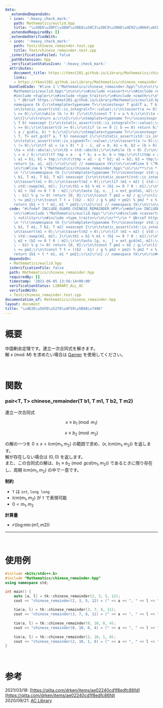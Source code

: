 ```yaml
---
data:
  _extendedDependsOn:
  - icon: ':heavy_check_mark:'
    path: Mathematics/euclid.hpp
    title: "\u30E6\u30FC\u30AF\u30EA\u30C3\u30C9\u306E\u4E92\u9664\u6CD5"
  _extendedRequiredBy: []
  _extendedVerifiedWith:
  - icon: ':heavy_check_mark:'
    path: Test/chinese_remainder.test.cpp
    title: Test/chinese_remainder.test.cpp
  _isVerificationFailed: false
  _pathExtension: hpp
  _verificationStatusIcon: ':heavy_check_mark:'
  attributes:
    document_title: https://tkmst201.github.io/Library/Mathematics/chinese_remainder.hpp
    links:
    - https://tkmst201.github.io/Library/Mathematics/chinese_remainder.hpp
  bundledCode: "#line 1 \"Mathematics/chinese_remainder.hpp\"\n\n\n\r\n#line 1 \"\
    Mathematics/euclid.hpp\"\n\n\n\r\n#include <cassert>\r\n#include <utility>\r\n\
    #include <tuple>\r\n#include <type_traits>\r\n#include <cmath>\r\n\r\n/**\r\n\
    \ * @brief https://tkmst201.github.io/Library/Mathematics/euclid.hpp\r\n */\r\n\
    namespace tk {\r\ntemplate<typename T>\r\nconstexpr T gcd(T a, T b) noexcept {\r\
    \n\tstatic_assert(std::is_integral<T>::value);\r\n\tassert(a >= 0);\r\n\tassert(b\
    \ >= 0);\r\n\twhile (b != 0) {\r\n\t\tconst T t = a % b;\r\n\t\ta = b; b = t;\r\
    \n\t}\r\n\treturn a;\r\n}\r\n\r\ntemplate<typename T>\r\nconstexpr T lcm(T a,\
    \ T b) noexcept {\r\n\tstatic_assert(std::is_integral<T>::value);\r\n\tassert(a\
    \ >= 0);\r\n\tassert(b >= 0);\r\n\tif (a == 0 || b == 0) return 0;\r\n\treturn\
    \ a / gcd(a, b) * b;\r\n}\r\n\r\ntemplate<typename T>\r\nconstexpr std::tuple<T,\
    \ T, T> ext_gcd(T a, T b) noexcept {\r\n\tstatic_assert(std::is_integral<T>::value);\r\
    \n\tstatic_assert(std::is_signed<T>::value);\r\n\tassert(a != 0);\r\n\tassert(b\
    \ != 0);\r\n\tT a1 = (a > 0) * 2 - 1, a2 = 0, b1 = 0, b2 = (b > 0) * 2 - 1;\r\n\
    \ta = std::abs(a);\r\n\tb = std::abs(b);\r\n\twhile (b > 0) {\r\n\t\tconst T q\
    \ = a / b;\r\n\t\tT tmp = a - q * b; a = b; b = tmp;\r\n\t\ttmp = a1 - q * b1;\
    \ a1 = b1; b1 = tmp;\r\n\t\ttmp = a2 - q * b2; a2 = b2; b2 = tmp;\r\n\t}\r\n\t\
    return {a, a1, a2};\r\n}\r\n} // namespace tk\r\n\r\n\n#line 5 \"Mathematics/chinese_remainder.hpp\"\
    \n\r\n#line 9 \"Mathematics/chinese_remainder.hpp\"\n\r\n/**\r\n * @brief https://tkmst201.github.io/Library/Mathematics/chinese_remainder.hpp\r\
    \n */\r\nnamespace tk {\r\ntemplate<typename T>\r\nconstexpr std::pair<T, T> chinese_remainder(T\
    \ b1, T m1, T b2, T m2) noexcept {\r\n\tstatic_assert(std::is_integral<T>::value);\r\
    \n\tassert(m1 > 0);\r\n\tassert(m2 > 0);\r\n\tif (m1 < m2) { std::swap(b1, b2);\
    \ std::swap(m1, m2); }\r\n\tb1 = b1 % m1 + (b1 >= 0 ? 0 : m1);\r\n\tb2 = b2 %\
    \ m2 + (b2 >= 0 ? 0 : m2);\r\n\tauto [g, x, _] = ext_gcd(m1, m2);\r\n\tif ((b2\
    \ - b1) % g != 0) return {0, 0};\r\n\tconst T pm2 = m2 / g;\r\n\tif (x < 0) x\
    \ += pm2;\r\n\tconst T t = ((b2 - b1) / g % pm2 + pm2) % pm2 * x % pm2;\r\n\t\
    return {b1 + t * m1, m1 * pm2};\r\n}\r\n} // namespace tk\r\n\r\n\n"
  code: "#ifndef INCLUDE_GUARD_CHINESE_REMAINDER_HPP\r\n#define INCLUDE_GUARD_CHINESE_REMAINDER_HPP\r\
    \n\r\n#include \"Mathematics/euclid.hpp\"\r\n\r\n#include <cassert>\r\n#include\
    \ <utility>\r\n#include <type_traits>\r\n\r\n/**\r\n * @brief https://tkmst201.github.io/Library/Mathematics/chinese_remainder.hpp\r\
    \n */\r\nnamespace tk {\r\ntemplate<typename T>\r\nconstexpr std::pair<T, T> chinese_remainder(T\
    \ b1, T m1, T b2, T m2) noexcept {\r\n\tstatic_assert(std::is_integral<T>::value);\r\
    \n\tassert(m1 > 0);\r\n\tassert(m2 > 0);\r\n\tif (m1 < m2) { std::swap(b1, b2);\
    \ std::swap(m1, m2); }\r\n\tb1 = b1 % m1 + (b1 >= 0 ? 0 : m1);\r\n\tb2 = b2 %\
    \ m2 + (b2 >= 0 ? 0 : m2);\r\n\tauto [g, x, _] = ext_gcd(m1, m2);\r\n\tif ((b2\
    \ - b1) % g != 0) return {0, 0};\r\n\tconst T pm2 = m2 / g;\r\n\tif (x < 0) x\
    \ += pm2;\r\n\tconst T t = ((b2 - b1) / g % pm2 + pm2) % pm2 * x % pm2;\r\n\t\
    return {b1 + t * m1, m1 * pm2};\r\n}\r\n} // namespace tk\r\n\r\n#endif // INCLUDE_GUARD_CHINESE_REMAINDER_HPP"
  dependsOn:
  - Mathematics/euclid.hpp
  isVerificationFile: false
  path: Mathematics/chinese_remainder.hpp
  requiredBy: []
  timestamp: '2021-06-05 13:56:14+09:00'
  verificationStatus: LIBRARY_ALL_AC
  verifiedWith:
  - Test/chinese_remainder.test.cpp
documentation_of: Mathematics/chinese_remainder.hpp
layout: document
title: "\u4E2D\u56FD\u5270\u4F59\u5B9A\u7406"
---
```


# 概要

中国剰余定理です。連立一次合同式を解きます。  
解 $x \pmod M$ を求めたい場合は [Garner](https://tkmst201.github.io/Library/Mathematics/garner.hpp) を使用してください。  

<br>

# 関数

### pair<T, T> chinese_remainder(T b1, T m1, T b2, T m2)

連立一次合同式

$$x \equiv b_1 \pmod{m_1}$$

$$x \equiv b_2 \pmod{m_2}$$

の解の一つを $0 \leq x < lcm(m_1, m_2)$ の範囲で求め、$(x, lcm(m_1, m_2))$ を返します。  
解が存在しない場合は $(0, 0)$ を返します。  
また、この合同式の解は、$b_1 \equiv b_2 \pmod{gcd(m_1, m_2)}$ であるときに限り存在し、周期 $lcm(m_1, m_2)$ の中で一意です。  

**制約**

- `T` は `int`, `long long`
- $lcm(m_1, m_2)$ が `T` で表現可能
- $0 < m_1, m_2$

**計算量**

- $\mathcal{O}(\log{\min(m1, m2)})$

---

<br>

# 使用例

```cpp
#include <bits/stdc++.h>
#include "Mathematics/chinese_remainder.hpp"
using namespace std;

int main() {
	auto [a, l] = tk::chinese_remainder(2, 3, 5, 12);
	cout << "chinese_remainder(2, 3, 5, 12) = (" << a << ", " << l << ")" << endl; // (5, 12)
	
	tie(a, l) = tk::chinese_remainder(3, 7, 6, 11);
	cout << "chinese_remainder(3, 7, 6, 11) = (" << a << ", " << l << ")" << endl; // (17, 77)
	
	tie(a, l) = tk::chinese_remainder(0, 10, 0, 4);
	cout << "chinese_remainder(0, 10, 0, 4) = (" << a << ", " << l << ")" << endl; // (0, 20)
	
	tie(a, l) = tk::chinese_remainder(2, 10, 1, 8);
	cout << "chinese_remainder(2, 10, 1, 8) = (" << a << ", " << l << ")" << endl; // (0, 0)
}
```

<br>

# 参考

2021/03/18: [https://qiita.com/drken/items/ae02240cd1f8edfc86fd](https://qiita.com/drken/items/ae02240cd1f8edfc86fd)  
2020/09/21: [AC Library](https://github.com/atcoder/ac-library)  

<br>